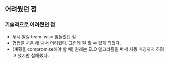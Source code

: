 ## 어려웠던 점

### 기술적으로 어려웠던 점

-   푸시 알림
    team-wise 힘들었던 점
-   협업을 처음 해 봐서 어려웠다. 그런데 잘 할 수 있게 되었다.
-   (계획을 compromise해야 할 때) 원래는 ELO 알고리즘을 써서 자동 매칭까지 하려고 했지만 실패했다.
